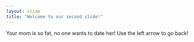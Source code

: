```yaml
---
layout: slide
title: "Welcome to our second slide!"
---
```

Your mom is so fat, no one wants to date her!
Use the left arrow to go back!